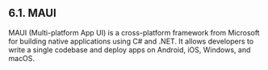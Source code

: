 ## 6.1. MAUI

MAUI (Multi-platform App UI) is a cross-platform framework from Microsoft for building native applications using C# and .NET. It allows developers to write a single codebase and deploy apps on Android, iOS, Windows, and macOS.

